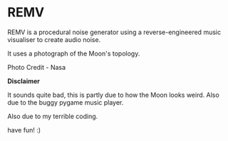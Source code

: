 # REMV

REMV is a procedural noise generator using a reverse-engineered music visualiser to create audio noise.

It uses a photograph of the Moon's topology.

Photo Credit - Nasa

**Disclaimer**

It sounds quite bad, this is partly due to how the Moon looks weird. Also due to the buggy pygame music player.

Also due to my terrible coding.

have fun! :)

